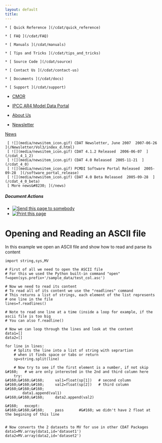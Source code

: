 ```yaml
---
layout: default
title: 
---
```



    * [ Quick Reference ](/cdat/quick_reference)

    * [ FAQ ](/cdat/FAQ)

    * [ Manuals ](/cdat/manuals)

    * [ Tips and Tricks ](/cdat/tips_and_tricks)

    * [ Source Code ](/cdat/source)

    * [ Contact Us ](/cdat/contact-us)

    * [ Documents ](/cdat/docs)

    * [ Support ](/cdat/support)

  * [ CMOR ](/cmor)

  * [ IPCC AR4 Model Data Portal ](/esg_data_portal)

  * [ About Us ](/about)

  * [ Newsletter ](/Newsletter)

[ News ](/news)

     [ ![](media/newsitem_icon.gif) CDAT Newsletter, June 2007  2007-06-26  ](/Newsletter/Vol3/index_d.html)
     [ ![](media/newsitem_icon.gif) CDAT 4.1.2 Released  2006-06-07  ](/cdat_4_1_2)
     [ ![](media/newsitem_icon.gif) CDAT 4.0 Released  2005-11-21  ](/cdat_4_0)
     [ ![](media/newsitem_icon.gif) PCMDI Software Portal Released  2005-09-28  ](/software_portal_release)
     [ ![](media/newsitem_icon.gif) CDAT 4.0 Beta Released  2005-09-28  ](/cdat_4_0_beta)
     [ More news&#8230; ](/news)

#####  Document Actions

  * [ ![Send this page to somebody](media/mail_icon.gif) ](/cdat/tutorials/cdatbasics/files/readascii/sendto_form)
  * [ ![Print this page](media/print_icon.gif) ](/this.print\(\))

#  Opening and Reading an ASCII file

In this example we open an ASCII file and show how to read and parse its
content

    
    
    import string,sys,MV  
      
    # First of all we need to open the ASCII file  
    # For this we used the Python built-in command "open"  
    f=open(sys.prefix+'/sample_data/test_col.asc')  
      
    # Now we need to read its content  
    # To read all of its content we use the "readlines" command  
    # This returns a list of strings, each element of the list represents  
    # one line in the file  
    lines=f.readlines()  
      
    # Note to read one line at a time (inside a loop for example, if the ascii file is too big  
    # You can also f.readline()  
      
    # Now we can loop through the lines and look at the content  
    data1=[]  
    data2=[]  
      
    for line in lines:  
        # Splits the line into a list of string with seprartion   
        # when it finds space or tabs or return      
        sp=string.split(line)   
      
        # Now try to see if the first element is a number, if not skip  
    &#160;   # we are only interested in the 2nd and third column here  
        try:  
    &#160;&#160;&#160;     val1=float(sp[1])   # second column  
    &#160;&#160;&#160;     val2=float(sp[2])   # third column  
    &#160;&#160;&#160;       
            data1.append(val1)  
    &#160;&#160;&#160;     data2.append(val2)  
      
    &#160;   except:  
    &#160;&#160;&#160;     pass       #&#160; we didn't have 2 float at the begining of this line  
      
      
    # Now converts the 2 datasets to MV for use in other CDAT Packages  
    data1=MV.array(data1,id='dataset1')  
    data2=MV.array(data2,id='dataset2')  
